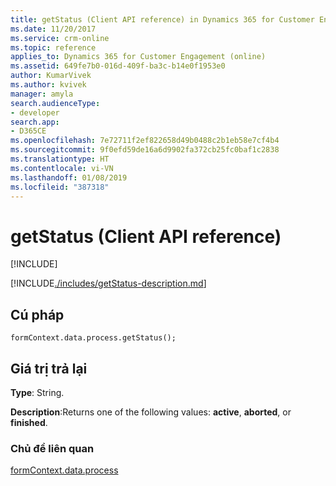 ```yaml
---
title: getStatus (Client API reference) in Dynamics 365 for Customer Engagement| MicrosoftDocs
ms.date: 11/20/2017
ms.service: crm-online
ms.topic: reference
applies_to: Dynamics 365 for Customer Engagement (online)
ms.assetid: 649fe7b0-016d-409f-ba3c-b14e0f1953e0
author: KumarVivek
ms.author: kvivek
manager: amyla
search.audienceType:
- developer
search.app:
- D365CE
ms.openlocfilehash: 7e72711f2ef822658d49b0488c2b1eb58e7cf4b4
ms.sourcegitcommit: 9f0efd59de16a6d9902fa372cb25fc0baf1c2838
ms.translationtype: HT
ms.contentlocale: vi-VN
ms.lasthandoff: 01/08/2019
ms.locfileid: "387318"
---
```

# <a name="getstatus-client-api-reference"></a>getStatus (Client API reference)

[!INCLUDE[](../../../../../includes/cc_applies_to_update_9_0_0.md)]

[!INCLUDE[./includes/getStatus-description.md](./includes/getStatus-description.md)]

## <a name="syntax"></a>Cú pháp

`formContext.data.process.getStatus();`

## <a name="return-value"></a>Giá trị trả lại

**Type**: String. 

**Description**:Returns one of the following values: **active**, **aborted**, or **finished**.

### <a name="related-topics"></a>Chủ đề liên quan

[formContext.data.process](../../formContext-data-process.md)
 


